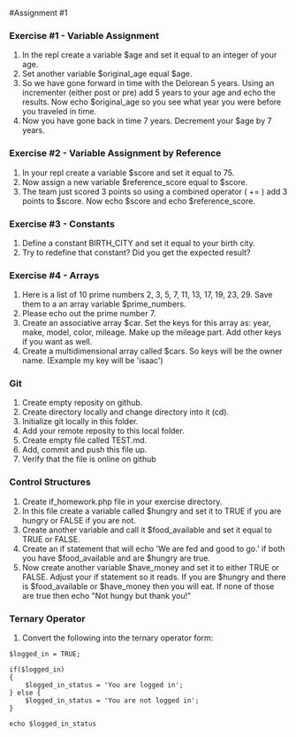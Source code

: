 #Assignment #1

### Exercise #1 - Variable Assignment

1. In the repl create a variable $age and set it equal to an integer of your age.
2. Set another variable $original_age equal $age.
3. So we have gone forward in time with the Delorean 5 years. Using an incrementer (either post or pre) add 5 years to your age and echo the results. Now echo $original_age so you see what year you were before you traveled in time.
4. Now you have gone back in time 7 years. Decrement your $age by 7 years.

### Exercise #2 - Variable Assignment by Reference

1. In your repl create a variable $score and set it equal to 75.
2. Now assign a new variable $reference_score equal to $score.
3. The team just scored 3 points so using a combined operator ( += ) add 3 points to $score. Now echo $score and echo $reference_score.

### Exercise #3 - Constants

1. Define a constant BIRTH_CITY and set it equal to your birth city.
2. Try to redefine that constant? Did you get the expected result?

### Exercise #4 - Arrays

1. Here is a list of 10 prime numbers 2, 3, 5, 7, 11, 13, 17, 19, 23, 29. Save them to a an array variable $prime_numbers.
2. Please echo out the prime number 7.
3. Create an associative array $car. Set the keys for this array as: year, make, model, color, mileage. Make up the mileage part. Add other keys if you want as well.
4. Create a multidimensional array called $cars. So keys will be the owner name. (Example my key will be 'isaac')

### Git

1. Create empty reposity on github.
2. Create directory locally and change directory into it (cd).
3. Initialize git locally in this folder.
4. Add your remote reposity to this local folder.
5. Create empty file called TEST.md.
6. Add, commit and push this file up.
7. Verify that the file is online on github

### Control Structures

1. Create if_homework.php file in your exercise directory.
2. In this file create a variable called $hungry and set it to TRUE if you are hungry or FALSE if you are not.
3. Create another variable and call it $food_available and set it equal to TRUE or FALSE.
4. Create an if statement that will echo 'We are fed and good to go.' if both you have $food_available and are $hungry are true.
5. Now create another variable $have_money and set it to either TRUE or FALSE. Adjust your if statement so it reads. If you are $hungry and there is $food_available or $have_money then you will eat. If none of those are true then echo "Not hungy but thank you!"

### Ternary Operator

1. Convert the following into the ternary operator form:

```
$logged_in = TRUE;

if($logged_in)
{
	$logged_in_status = 'You are logged in';
} else {
	$logged_in_status = 'You are not logged in';
}

echo $logged_in_status
```